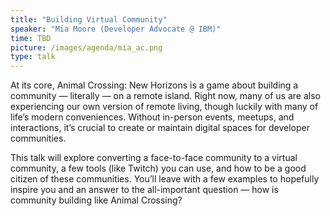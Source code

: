 ```yaml
---
title: "Building Virtual Community"
speaker: "Mia Moore (Developer Advocate @ IBM)"
time: TBD
picture: /images/agenda/mia_ac.png
type: talk
---
```


At its core, Animal Crossing: New Horizons is a game about building a community — literally — on a remote island. Right now, many of us are also experiencing our own version of remote living, though luckily with many of life’s modern conveniences. Without in-person events, meetups, and interactions, it’s crucial to create or maintain digital spaces for developer communities.

This talk will explore converting a face-to-face community to a virtual community, a few tools (like Twitch) you can use, and how to be a good citizen of these communities. You’ll leave with a few examples to hopefully inspire you and an answer to the all-important question — how is community building like Animal Crossing?

